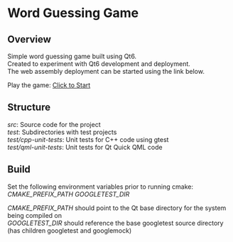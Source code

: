 # Word Guessing Game 

## Overview
Simple word guessing game built using Qt6.  
Created to experiment with Qt6 development and deployment.  
The web assembly deployment can be started using the link below.
  
Play the game: [Click to Start](https://jyeany.github.io/word-guessing-game/)  
  
## Structure
_src_: Source code for the project  
_test_: Subdirectories with test projects  
_test/cpp-unit-tests_: Unit tests for C++ code using gtest  
_test/qml-unit-tests_: Unit tests for Qt Quick QML code 

## Build
Set the following environment variables prior to running cmake:  
_CMAKE_PREFIX_PATH_
_GOOGLETEST_DIR_
  
_CMAKE_PREFIX_PATH_ should point to the Qt base directory for the system being compiled on  
_GOOGLETEST_DIR_ should reference the base googletest source directory (has children googletest and googlemock)
